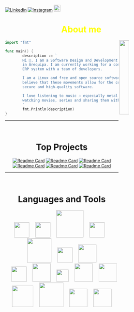[![Linkedin](https://img.shields.io/badge/-LinkedIn-blue?style=flat&logo=Linkedin&logoColor=white)](https://www.linkedin.com/in/jesus-g-machaca-136119276/)
[![Instagram](https://img.shields.io/badge/-Instagram-c13584?style=flat&labelColor=c13584&logo=instagram&logoColor=white)](https://www.instagram.com/gonza_machaca)
[<img src="https://img.shields.io/github/followers/jsusmachaca?label=follow&style=social" height="22" title="Follow me" />](https://github.com/jsusmachaca) 

<h1 align="center" style="color: yellow"><pan>About me </span></h1>

<img align="right" src="https://media.tenor.com/500rWqut3sMAAAAj/party-gopher.gif" width="25%">

```go
import "fmt"

func main() {
        description := `
        Hi 👋, I am a Software Design and Development student at Tecsup
        in Arequipa. I am currently working for a company developing an
        ERP system with a team of developers.

        I am a Linux and free and open source software enthusiast; I firmly
        believe that these movements allow for the construction of more
        secure and high-quality software.

        I love listening to music 🎶 especially metal 🤟, I also love
        watching movies, series and sharing them with my family.
        `
        fmt.Println(description)
}
```

---

</br>
<h1 align="center">Top ​​Projects</h1>
<div align="center">
  
[![Readme Card](https://github-readme-stats.vercel.app/api/pin/?username=jsusmachaca&repo=takanakuq-kuna&theme=tokyonight)](https://github.com/jsusmachaca/takanakuq-kuna)
[![Readme Card](https://github-readme-stats.vercel.app/api/pin/?username=jsusmachaca&repo=takanakuq-kuna-mobile&theme=tokyonight)](https://github.com/jsusmachaca/takanakuq-kuna-mobile)
[![Readme Card](https://github-readme-stats.vercel.app/api/pin/?username=jsusmachaca&repo=qtheme&theme=tokyonight)](https://github.com/jsusmachaca/qtheme)
[![Readme Card](https://github-readme-stats.vercel.app/api/pin/?username=jsusmachaca&repo=wireconf&theme=tokyonight)](https://github.com/jsusmachaca/wireconf)
[![Readme Card](https://github-readme-stats.vercel.app/api/pin/?username=jsusmachaca&repo=tiksup&theme=tokyonight)](https://github.com/jsusmachaca/tiksup)
[![Readme Card](https://github-readme-stats.vercel.app/api/pin/?username=jsusmachaca&repo=fileserver&theme=tokyonight)](https://github.com/jsusmachaca/fileserver)

</div>

---

</br>
<h1 align="center">Languages ​​and Tools</h1>
<div align="center">
    <!-- first row -->
    <div aling="center">
        <img src="https://github.com/JsasMachaca/JsasMachaca/assets/118281223/e750ca60-d219-40ae-9223-a03ce42259f7" width="50px">
        <span src="..." width="60px">&nbsp;&nbsp;&nbsp;</span src="..." width="60px">
        <img src="https://github.com/JsasMachaca/JsasMachaca/assets/118281223/3564c78f-8d49-49bc-bce0-ce54b071cf55" width="50px">
        <span src="..." width="60px">&nbsp;&nbsp;&nbsp;</span src="..." width="60px">
        <img src="https://github.com/user-attachments/assets/07167fc4-cb8f-4edc-9ad4-804df3ecbb04" width="90px">
        <span src="..." width="60px">&nbsp;&nbsp;&nbsp;</span src="..." width="60px">
        <img src="https://github.com/user-attachments/assets/f3b4be9d-f760-46f7-b0cc-ee539aa44594" width="50px">
        <span src="..." width="60px">&nbsp;&nbsp;&nbsp;</span src="..." width="60px">
        <img src="https://d1zviajkun9gxg.cloudfront.net/user/prod/2020/01/05/fastpages-892f9602-fc52-42e6-9e81-2ea8f1477f89.png" width="80px">
        <span src="..." width="60px">&nbsp;&nbsp;&nbsp;</span src="..." width="60px">
        <img src="https://github.com/user-attachments/assets/c0ec0c49-94cb-43d7-aec1-a920c73121ce" width="50px">
        <span src="..." width="60px">&nbsp;&nbsp;&nbsp;</span src="..." width="60px">
        <img src="https://github.com/user-attachments/assets/90be0ebc-1a17-4c38-ac52-07ce19b9b124" width="60px">
    </div>
    <!-- second row -->
    <div>
        <span src="..." width="60px">&nbsp;&nbsp;&nbsp;</span src="..." width="60px">
        <img src="https://github.com/JsasMachaca/JsasMachaca/assets/118281223/5da42dba-02da-4e14-a498-56899d8ac130" width="50px">
        <span src="..." width="60px">&nbsp;&nbsp;&nbsp;</span src="..." width="60px">
        <img src="https://github.com/user-attachments/assets/2f99c7a1-b57f-4fde-b4a7-63b45ddfce90" width="60px">
        <span src="..." width="60px">&nbsp;&nbsp;&nbsp;</span src="..." width="60px">
        <img src="https://github.com/user-attachments/assets/b0acfc35-1553-4d82-8436-940e1c4453d7" width="40px">
        <span src="..." width="60px">&nbsp;&nbsp;&nbsp;</span src="..." width="60px">
        <img src="https://github.com/user-attachments/assets/0a104ea0-04af-4fc6-9b6b-e5c33804613c" width="60px">
        <span src="..." width="60px">&nbsp;&nbsp;&nbsp;</span src="..." width="60px">      
        <img src="https://github.com/user-attachments/assets/29142760-8e4d-45c9-9509-36784a5e8026" width="60px">
    </div>
    <!-- first row -->
    <div>
        <img src="https://github.com/JsasMachaca/JsasMachaca/assets/118281223/d74a536d-5b51-4bc8-80ab-058451a46e89" width="70px">
        <span src="..." width="60px">&nbsp;&nbsp;&nbsp;</span src="..." width="60px">
        <img src="https://github.com/user-attachments/assets/fc46a101-a370-4359-917d-2715cea0c923" width="80px">
        <span src="..." width="60px">&nbsp;&nbsp;&nbsp;</span src="..." width="60px">
        <img src="https://github.com/user-attachments/assets/11336412-cf68-41db-bbc3-09b8ec8b77fb" width="60px">
        <span src="..." width="60px">&nbsp;&nbsp;&nbsp;</span src="..." width="60px">
        <img src="https://github.com/user-attachments/assets/98cdbb15-4e6d-4d38-850d-c5495848d81f" width="60px">
    </div>
</div>

</br>
</br>

<!--
<div align="center">

[![Top Langs](https://github-readme-stats.vercel.app/api/top-langs/?username=jsusmachaca&theme=tokyonight)](https://github.com/anuraghazra/github-readme-stats)

</div>
-->
